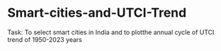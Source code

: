 # Smart-cities-and-UTCI-Trend
Task: To select smart cities in India and to plotthe annual cycle of UTCI trend of 1950-2023 years
